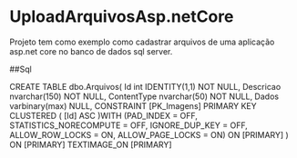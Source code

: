 # UploadArquivosAsp.netCore
Projeto tem como exemplo como cadastrar arquivos de uma aplicação asp.net core no banco de dados sql server.

##Sql

CREATE TABLE dbo.Arquivos(
Id int IDENTITY(1,1) NOT NULL,
Descricao nvarchar(150) NOT NULL,
ContentType nvarchar(50) NOT NULL,
Dados varbinary(max) NULL,
 CONSTRAINT [PK_Imagens] PRIMARY KEY CLUSTERED
(
[Id] ASC
)WITH (PAD_INDEX = OFF, STATISTICS_NORECOMPUTE = OFF, IGNORE_DUP_KEY = OFF, ALLOW_ROW_LOCKS = ON, ALLOW_PAGE_LOCKS = ON) ON [PRIMARY]
) ON [PRIMARY] TEXTIMAGE_ON [PRIMARY]
